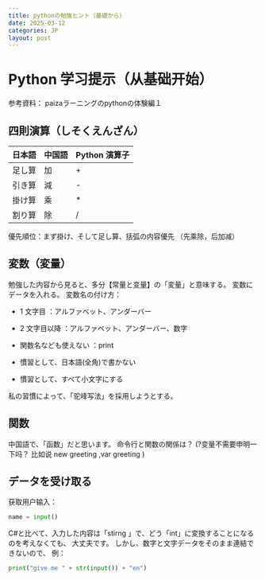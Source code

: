 ```yaml
---
title: pythonの勉強ヒント（基礎から）
date: 2025-03-12
categories: JP
layout: post
---
```


# Python 学习提示（从基础开始）

参考資料：
paizaラーニングのpythonの体験編１

## 四則演算（しそくえんざん）

| 日本語 | 中国語 | Python 演算子 |
|--------|--------|---------------|
| 足し算 | 加     | +             |
| 引き算 | 減     | -             |
| 掛け算 | 乘     | *             |
| 割り算 | 除     | /             |


優先順位：まず掛け、そして足し算、括弧の内容優先
（先乘除，后加减）

## 変数（変量）　
勉強した内容から見ると、多分【常量と变量】の「変量」と意味する。
変数にデータを入れる。
変数名の付け方：
- 1 文字目 ：アルファベット、アンダーバー
- 2 文字目以降 ：アルファベット、アンダーバー、数字

- 関数名なども使えない ：print
- 慣習として、日本語(全角)で書かない
- 慣習として、すべて小文字にする

私の習慣によって、「驼峰写法」を採用しようとする。

## 関数
中国語で、「函数」だと思います。
命令行と関数の関係は？
(?变量不需要申明一下吗？ 比如说 new greeting ,var greeting )

## データを受け取る
获取用户输入：
```python
name = input()
```

C#と比べて、入力した内容は「stirng 」で、どう「int」に変換することになるのを考えなくても、
大丈夫です。
しかし、数字と文字データをそのまま連結できないので、
例：
```python
print("give me " + str(input()) + "en")
```

